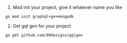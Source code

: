 1. Mod init your project, give it whatever name you like 
```
go mod init graphql+go+mongodb
``` 

2. Get gql gen for your project 
```
go get github.com/99designs/gqlgen
```